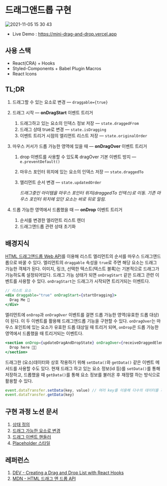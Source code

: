 # 드래그앤드롭 구현

![2021-11-05 15 30 43](https://user-images.githubusercontent.com/8604840/140512920-d027dbf8-e434-4bdc-a9ef-28b4ad0f5805.gif)
- Live Demo : https://mini-drag-and-drop.vercel.app

## 사용 스택
- React(CRA) + Hooks
- Styled-Components + Babel Plugin Macros
- React Icons

## TL;DR
1. 드래그할 수 있는 요소로 변경 — `draggable={true}`
2. 드래그 시작 — **onDragStart** 이벤트 트리거
    1. 드래그하고 있는 요소의 인덱스 정보 저장 — `state.draggedFrom`
    2. 드래그 상태 true로 변경 — `state.isDragging`
    3. 이벤트 트리거 시점의 엘리먼트 리스트 저장 — `state.originalOrder`
3. 마우스 커서가 드롭 가능한 영역에 있을 때 — **onDragOver** 이벤트 트리거
    1. drop 이벤트를 사용할 수 있도록 dragOver 기본 이벤트 방지 — `e.preventDefault()`
    2. 마우스 포인터 위치에 있는 요소의 인덱스 저장 — `state.draggedTo`
    3. 엘리먼트 순서 변경 — `state.updatedOrder`
        
        *드래그중인 아이템을 마우스 포인터 위치(draggedTo 인덱스)로 이동. 기존 마우스 포인터 위치에 있던 요소는 바로 뒤로 밀림.* 
        
4. 드롭 가능한 영역에서 드롭했을 때 — **onDrop** 이벤트 트리거
    1. 순서를 변경한 엘리먼트 리스트 렌더
    2. 드래그앤드롭 관련 상태 초기화

## 배경지식
[HTML 드래그앤드롭 Web API](https://developer.mozilla.org/ko/docs/Web/API/HTML_Drag_and_Drop_API)를 이용해 리스트 엘리먼트의 순서를 마우스 드래그앤드롭으로 바꿀 수 있다. 엘리먼트의 `draggable` 속성을 `true`로 주면 해당 요소는 드래그 가능한 객체가 된다. 이미지, 링크, 선택한 텍스트(텍스트 블록)는 기본적으로 드래그가 가능하도록 설정되어있다. 드래그 가능 상태가 되면 `onDragStart` 같은 드래그 관련 이벤트를 사용할 수 있다. `onDragStart`는 드래그가 시작되면 트리거되는 이벤트다. 

```jsx
// 리스트 요소
<div draggable="true" onDragStart={startDragging}>
  Drag Me 🍰
</div>
```

엘리먼트에 `onDrop`과 `onDragOver` 이벤트를 걸면 드롭 가능한 영역(유효한 드롭 대상)이 된다. 이 두 이벤트를 활용해 드래그앤드롭 기능을 구현할 수 있다. `onDragOver`는 마우스 포인트에 있는 요소가 유효한 드롭 대상일 때 트리거 되며, `onDrop`은 드롭 가능한 영역에서 드롭했을 때 트리거되는 이벤트다. 

```jsx
<section onDrop={updateDragAndDropState} onDragOver={receiveDraggedElements}>
  Drop here 🤲🏻
</section>
```

드래그한 (요소)데이터와 상호 작용하기 위해 `setData()`와 `getData()` 같은 이벤트 메서드를 사용할 수도 있다. 현재 드래그 하고 있는 요소 정보(id 등)를 `setData()`를 통해 저장하고, 드롭했을 때 `getData()`를 통해 요소 정보를 불러온 후 재정렬 하는 방식으로 활용할 수 있다. 

```jsx
event.dataTransfer.setData(key, value) // 여러 key를 이용해 다수의 데이터를 저장할 수 있다
event.dataTransfer.getData(key)
```

## 구현 과정 노션 문서
1. [상태 정의](https://www.notion.so/colorfilter/TIL-React-Hooks-aeb08a0e110943bb8a2267e32f34da04#57e95fc116354ac682ab42e95693070a)
2. [드래그 가능한 요소로 변경](https://www.notion.so/colorfilter/TIL-React-Hooks-aeb08a0e110943bb8a2267e32f34da04#bef5c4f9cbc142c2aacbb6dcc872dc99)
3. [드래그 이벤트 핸들러](https://www.notion.so/colorfilter/TIL-React-Hooks-aeb08a0e110943bb8a2267e32f34da04#020ebb0f1d6a414c9482dbbfa5c9730a)
4. [Placeholder 스타일](https://www.notion.so/colorfilter/TIL-React-Hooks-aeb08a0e110943bb8a2267e32f34da04#474008a8d4d947d5a75b05006ba80880)


## 레퍼런스
1. [DEV - Creating a Drag and Drop List with React Hooks](https://dev.to/florantara/creating-a-drag-and-drop-list-with-react-hooks-4c0i)
2. [MDN - HTML 드래그 앤 드롭 API](https://developer.mozilla.org/ko/docs/Web/API/HTML_Drag_and_Drop_API)

